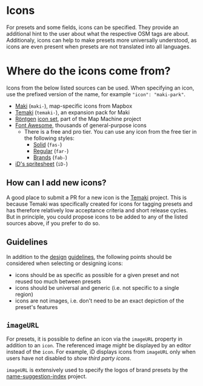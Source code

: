 # Icons

For presets and some fields, icons can be specified. They provide an additional hint to the user about what the respective OSM tags are about. Additionaly, icons can help to make presets more universally understood, as icons are even present when presets are not translated into all languages.

# Where do the icons come from?

Icons from the below listed sources can be used. When specifying an icon, use the prefixed version of the name, for example `"icon": "maki-park"`.

* [Maki](https://labs.mapbox.com/maki-icons/) (`maki-`), map-specific icons from Mapbox
* [Temaki](https://rapideditor.github.io/temaki/docs/) (`temaki-`), an expansion pack for Maki
* [Röntgen](https://github.com/enzet/map-machine#r%C3%B6ntgen-icon-set) [icon set](https://wiki.openstreetmap.org/wiki/R%C3%B6ntgen), part of the Map Machine project
* [Font Awesome](https://fontawesome.com/icons?d=gallery&m=free), thousands of general-purpose icons
    * There is a free and pro tier. You can use any icon from the free tier in the following styles:
        * [Solid](https://fontawesome.com/icons?d=gallery&s=solid&m=free) (`fas-`)
        * [Regular](https://fontawesome.com/icons?d=gallery&s=regular&m=free) (`far-`)
        * [Brands](https://fontawesome.com/icons?d=gallery&s=brands&m=free) (`fab-`)
* [iD's spritesheet](https://github.com/openstreetmap/iD/tree/develop/svg/iD-sprite/presets) (`iD-`)

## How can I add new icons?

A good place to submit a PR for a new icon is the [Temaki](https://github.com/rapideditor/temaki#readme) project. This is because Temaki was specifically created for icons for tagging presets and has therefore relatively low acceptance criteria and short release cycles. But in principle, you could propose icons to be added to any of the listed sources above, if you prefer to do so.

## Guidelines

In addition to the [design](https://github.com/rapideditor/temaki#design-guidelines) [guidelines](https://labs.mapbox.com/maki-icons/guidelines/), the following points should be considered when selecting or designing icons:

* icons should be as specific as possible for a given preset and not reused too much between presets
* icons should be universal and generic (i.e. not specific to a single region)
* icons are not images, i.e. don't need to be an exact depiction of the preset's features

## `imageURL`

For presets, it is possible to define an icon via the `imageURL` property in addition to an `icon`. The referenced image _might_ be displayed by an editor instead of the `icon`. For example, iD displays icons from `imageURL` only when users have not disabled to _show third party icons_.

`imageURL` is extensively used to specify the logos of brand presets by the [name-suggestion-index](https://github.com/osmlab/name-suggestion-index) project.
